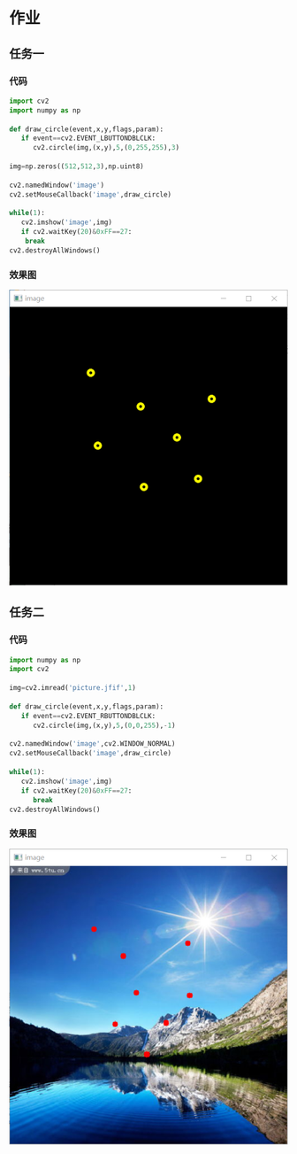 # 作业

## 任务一

### 代码
```python
import cv2
import numpy as np

def draw_circle(event,x,y,flags,param):
   if event==cv2.EVENT_LBUTTONDBLCLK:
      cv2.circle(img,(x,y),5,(0,255,255),3)
      
img=np.zeros((512,512,3),np.uint8)

cv2.namedWindow('image')
cv2.setMouseCallback('image',draw_circle)

while(1):
   cv2.imshow('image',img)
   if cv2.waitKey(20)&0xFF==27:
    break
cv2.destroyAllWindows()
```
### 效果图
![sds](https://github.com/ophwsjtu18/ohw21f/blob/main/wsj/xiaoguotu1.png?raw=true)

## 任务二

### 代码
```python
import numpy as np
import cv2

img=cv2.imread('picture.jfif',1)

def draw_circle(event,x,y,flags,param):
   if event==cv2.EVENT_RBUTTONDBLCLK:
      cv2.circle(img,(x,y),5,(0,0,255),-1)

cv2.namedWindow('image',cv2.WINDOW_NORMAL)
cv2.setMouseCallback('image',draw_circle)

while(1):
   cv2.imshow('image',img)
   if cv2.waitKey(20)&0xFF==27:
      break
cv2.destroyAllWindows()
```

### 效果图
![sdsd](https://github.com/ophwsjtu18/ohw21f/blob/main/wsj/xiaoguotu2.png?raw=true)
